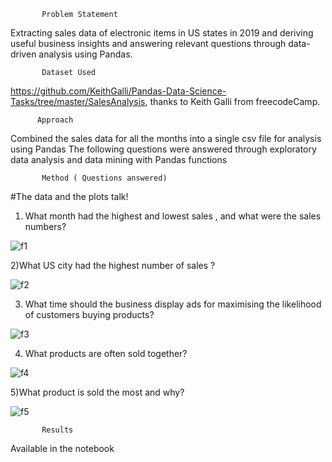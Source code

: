            Problem Statement

Extracting sales data of electronic items in US states in 2019 and deriving useful business insights and answering relevant questions through data-driven analysis using Pandas. 

           Dataset Used

https://github.com/KeithGalli/Pandas-Data-Science-Tasks/tree/master/SalesAnalysis, thanks to Keith Galli from freecodeCamp.

          Approach

Combined the sales data for all the months into a single csv file for analysis using Pandas
The following questions were answered through exploratory data analysis and data mining with Pandas functions

           Method ( Questions answered)
 #The data and the plots talk!

1) What month had the highest and lowest sales , and what were the sales numbers?


![f1](https://user-images.githubusercontent.com/79574776/126942970-fbcd65a0-7d3e-4e73-92ec-91f03a93c614.png)



2)What US city had the highest number of sales ?


![f2](https://user-images.githubusercontent.com/79574776/126942994-6a7a2164-6d70-4ec2-92c9-833c734ea55a.png)


3) What time should the business display ads for maximising the likelihood of customers buying products?


![f3](https://user-images.githubusercontent.com/79574776/126943020-8bd6a79e-47bd-44cb-ba9b-1213a47b71f4.png)


4) What products are often sold together?



![f4](https://user-images.githubusercontent.com/79574776/126943081-cacb3ed2-815d-4d8a-92d2-c68f49db77a5.png)


5)What product is sold the most and why?



![f5](https://user-images.githubusercontent.com/79574776/126943111-5f58f384-03f1-4f36-877f-ab2a2648ffdc.png)




           Results

Available in the notebook
